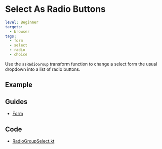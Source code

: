 # Select As Radio Buttons

```yaml
level: Beginner
targets:
  - browser
tags:
  - form
  - select
  - radio
  - choice
```

Use the `asRadioGroup` transform function to change a select form the usual dropdown
into a list of radio buttons.

## Example

<div data-zk-enrich="RadioGroupSelect"></div>

## Guides

- [Form](/doc/guides/browser/builtin/Forms.md)

## Code

- [RadioGroupSelect.kt](/cookbook/src/jsMain/kotlin/zakadabar/cookbook/browser/form/select/radio/RadioGroupSelect.kt)
